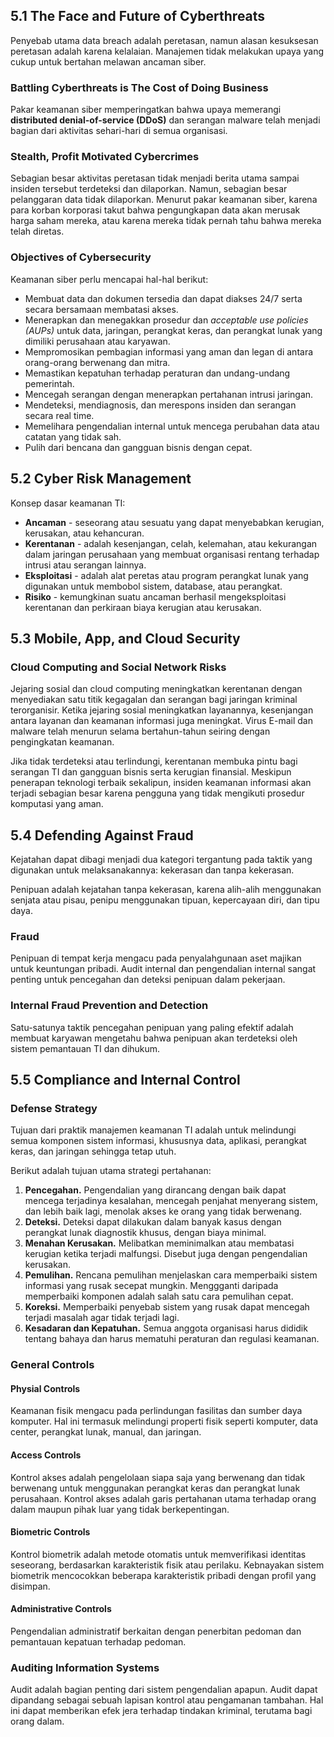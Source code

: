 ## 5.1 The Face and Future of Cyberthreats
Penyebab utama data breach adalah peretasan, namun alasan kesuksesan peretasan adalah karena kelalaian. Manajemen tidak melakukan upaya yang cukup untuk bertahan melawan ancaman siber.

### Battling Cyberthreats is The Cost of Doing Business
Pakar keamanan siber memperingatkan bahwa upaya memerangi **distributed denial-of-service (DDoS)** dan serangan malware telah menjadi bagian dari aktivitas sehari-hari di semua organisasi.

### Stealth, Profit Motivated Cybercrimes
Sebagian besar aktivitas peretasan tidak menjadi berita utama sampai insiden tersebut terdeteksi dan dilaporkan. Namun, sebagian besar pelanggaran data tidak dilaporkan. Menurut pakar keamanan siber, karena para korban korporasi takut bahwa pengungkapan data akan merusak harga saham mereka, atau karena mereka tidak pernah tahu bahwa mereka telah diretas.

### Objectives of Cybersecurity
Keamanan siber perlu mencapai hal-hal berikut:
- Membuat data dan dokumen tersedia dan dapat diakses 24/7 serta secara bersamaan membatasi akses.
- Menerapkan dan menegakkan prosedur dan *acceptable use policies (AUPs)* untuk data, jaringan, perangkat keras, dan perangkat lunak yang dimiliki perusahaan atau karyawan.
- Mempromosikan pembagian informasi yang aman dan legan di antara orang-orang berwenang dan mitra.
- Memastikan kepatuhan terhadap peraturan dan undang-undang pemerintah.
- Mencegah serangan dengan menerapkan pertahanan intrusi jaringan.
- Mendeteksi, mendiagnosis, dan merespons insiden dan serangan secara real time.
- Memelihara pengendalian internal untuk mencega perubahan data atau catatan yang tidak sah.
- Pulih dari bencana dan gangguan bisnis dengan cepat.

## 5.2 Cyber Risk Management
Konsep dasar keamanan TI:
- **Ancaman** - seseorang atau sesuatu yang dapat menyebabkan kerugian, kerusakan, atau kehancuran.
- **Kerentanan** - adalah kesenjangan, celah, kelemahan, atau kekurangan dalam jaringan perusahaan yang membuat organisasi rentang terhadap intrusi atau serangan lainnya.
- **Eksploitasi** - adalah alat peretas atau program perangkat lunak yang digunakan untuk membobol sistem, database, atau perangkat.
- **Risiko** - kemungkinan suatu ancaman berhasil mengeksploitasi kerentanan dan perkiraan biaya kerugian atau kerusakan.

## 5.3 Mobile, App, and Cloud Security

### Cloud Computing and Social Network Risks
Jejaring sosial dan cloud computing meningkatkan kerentanan dengan menyediakan satu titik kegagalan dan serangan bagi jaringan kriminal terorganisir. Ketika jejaring sosial meningkatkan layanannya, kesenjangan antara layanan dan keamanan informasi juga meningkat. Virus E-mail dan malware telah menurun selama bertahun-tahun seiring dengan pengingkatan keamanan.  

Jika tidak terdeteksi atau terlindungi, kerentanan membuka pintu bagi serangan TI dan gangguan bisnis serta kerugian finansial. Meskipun penerapan teknologi terbaik sekalipun, insiden keamanan informasi akan terjadi sebagian besar karena pengguna yang tidak mengikuti prosedur komputasi yang aman.

## 5.4 Defending Against Fraud
Kejatahan dapat dibagi menjadi dua kategori tergantung pada taktik yang digunakan untuk melaksanakannya: kekerasan dan tanpa kekerasan.  

Penipuan adalah kejatahan tanpa kekerasan, karena alih-alih menggunakan senjata atau pisau, penipu menggunakan tipuan, kepercayaan diri, dan tipu daya.

### Fraud
Penipuan di tempat kerja mengacu pada penyalahgunaan aset majikan untuk keuntungan pribadi. Audit internal dan pengendalian internal sangat penting untuk pencegahan dan deteksi penipuan dalam pekerjaan.

### Internal Fraud Prevention and Detection
Satu-satunya taktik pencegahan penipuan yang paling efektif adalah membuat karyawan mengetahu bahwa penipuan akan terdeteksi oleh sistem pemantauan TI dan dihukum.

## 5.5 Compliance and Internal Control

### Defense Strategy
Tujuan dari praktik manajemen keamanan TI adalah untuk melindungi semua komponen sistem informasi, khususnya data, aplikasi, perangkat keras, dan jaringan sehingga tetap utuh.  

Berikut adalah tujuan utama strategi pertahanan:
1. **Pencegahan.** Pengendalian yang dirancang dengan baik dapat mencega terjadinya kesalahan, mencegah penjahat menyerang sistem, dan lebih baik lagi, menolak akses ke orang yang tidak berwenang.
2. **Deteksi.** Deteksi dapat dilakukan dalam banyak kasus dengan perangkat lunak diagnostik khusus, dengan biaya minimal.
3. **Menahan Kerusakan.** Melibatkan meminimalkan atau membatasi kerugian ketika terjadi malfungsi. Disebut juga dengan pengendalian kerusakan.
4. **Pemulihan.** Rencana pemulihan menjelaskan cara memperbaiki sistem informasi yang rusak secepat mungkin. Menggganti daripada memperbaiki komponen adalah salah satu cara pemulihan cepat.
5. **Koreksi.** Memperbaiki penyebab sistem yang rusak dapat mencegah terjadi masalah agar tidak terjadi lagi.
6. **Kesadaran dan Kepatuhan.** Semua anggota organisasi harus dididik tentang bahaya dan harus mematuhi peraturan dan regulasi keamanan.

### General Controls

#### Physial Controls
Keamanan fisik mengacu pada perlindungan fasilitas dan sumber daya komputer. Hal ini termasuk melindungi properti fisik seperti komputer, data center, perangkat lunak, manual, dan jaringan.

#### Access Controls
Kontrol akses adalah pengelolaan siapa saja yang berwenang dan tidak berwenang untuk menggunakan perangkat keras dan perangkat lunak perusahaan. Kontrol akses adalah garis pertahanan utama terhadap orang dalam maupun pihak luar yang tidak berkepentingan.

#### Biometric Controls
Kontrol biometrik adalah metode otomatis untuk memverifikasi identitas seseorang, berdasarkan karakteristik fisik atau perilaku. Kebnayakan sistem biometrik mencocokkan beberapa karakteristik pribadi dengan profil yang disimpan.

#### Administrative Controls
Pengendalian administratif berkaitan dengan penerbitan pedoman dan pemantauan kepatuan terhadap pedoman.

### Auditing Information Systems
Audit adalah bagian penting dari sistem pengendalian apapun. Audit dapat dipandang sebagai sebuah lapisan kontrol atau pengamanan tambahan. Hal ini dapat memberikan efek jera terhadap tindakan kriminal, terutama bagi orang dalam.
